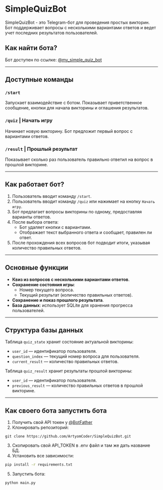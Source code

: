# SimpleQuizBot

SimpleQuizBot - это Telegram-бот для проведения простых викторин. Бот поддерживает вопросы с несколькими вариантами ответов и ведет учет последних результатов пользователей.

## Как найти бота?

Бот доступен по ссылке: [@my_simple_quiz_bot](https://t.me/my_simple_quiz_bot)

---

## Доступные команды

### `/start`
Запускает взаимодействие с ботом. Показывает приветственное сообщение, кнопки для начала викторины и оглашения результатов.

### `/quiz` | Начать игру
Начинает новую викторину. Бот предложит первый вопрос с вариантами ответов.

### `/result` | Прошлый результат
Показывает сколько раз пользователь правильно ответил на вопрос в прошлой викторине.

---

## Как работает бот?

1. Пользователь вводит команду `/start`.
2. Пользователь вводит команду `/quiz` или нажимает на кнопку `Начать игру`.
3. Бот предлагает вопросы викторины по одному, предоставляя варианты ответов.
4. После выбора ответа:
   - Бот удаляет кнопки с вариантами.
   - Отображает текст выбранного ответа и сообщает, правилен ли ответ.
5. После прохождения всех вопросов бот подводит итоги, указывая количество правильных ответов.

---

## Основные функции

- **Квиз из вопросов с несколькими вариантами ответов**.
- **Сохранение состояния игры**:
  - Номер текущего вопроса.
  - Текущий результат (количество правильных ответов).
- **Сохранение и показ прошлого результата**.
- **База данных**: использует SQLite для хранения прогресса пользователей.

---

## Структура базы данных

Таблица `quiz_state` хранит состояние актуальной викторины:
- `user_id` — идентификатор пользователя.
- `question_index` — текущий номер вопроса для пользователя.
- `current_result` — количество правильных ответов.

Таблица `quiz_result` хранит результаты прошлой викторины:
- `user_id` — идентификатор пользователя.
- `previous_result` — количество правильных ответов в прошлой викторине.

---

## Как своего бота запустить бота

1. Получить свой API токен у [@BotFather](https://t.me/botfather)
2. Клонировать репозиторий:
```
git clone https://github.com/ArtyomCoder/SimpleQuizBot.git
```
3. Скопировать свой API_TOKEN в .env файл и там же дать название БД.
4. Установить все зависимости:
```bash
pip install -r requirements.txt
```
5. Запустить бота:
```bash
python main.py
```